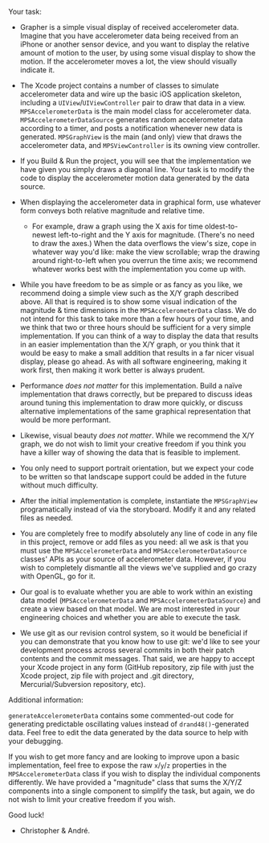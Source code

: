 Your task:

* Grapher is a simple visual display of received accelerometer data. Imagine that you have accelerometer data being received from an iPhone or another sensor device, and you want to display the relative amount of motion to the user, by using some visual display to show the motion. If the accelerometer moves a lot, the view should visually indicate it.
 
* The Xcode project contains a number of classes to simulate accelerometer data and wire up the basic iOS application skeleton, including a `UIView`/`UIViewController` pair to draw that data in a view. `MPSAccelerometerData` is the main model class for accelerometer data. `MPSAccelerometerDataSource` generates random accelerometer data according to a timer, and posts a notification whenever new data is generated. `MPSGraphView` is the main (and only) view that draws the accelerometer data, and `MPSViewController` is its owning view controller.
 
* If you Build & Run the project, you will see that the implementation we have given you simply draws a diagonal line. Your task is to modify the code to display the accelerometer motion data generated by the data source.

* When displaying the accelerometer data in graphical form, use whatever form conveys both relative magnitude and relative time.

	* For example, draw a graph using the X axis for time oldest-to-newest left-to-right and the Y axis for magnitude. (There's no need to draw the axes.) When the data overflows the view's size, cope in whatever way you'd like: make the view scrollable; wrap the drawing around right-to-left when you overrun the time axis; we recommend whatever works best with the implementation you come up with.
 
* While you have freedom to be as simple or as fancy as you like, we recommend doing a simple view such as the X/Y graph described above. All that is required is to show some visual indication of the magnitude & time dimensions in the `MPSAccelerometerData` class. We do not intend for this task to take more than a few hours of your time, and we think that two or three hours should be sufficient for a very simple implementation. If you can think of a way to display the data that results in an easier implementation than the X/Y graph, or you think that it would be easy to make a small addition that results in a far nicer visual display, please go ahead. As with all software engineering, making it work first, then making it work better is always prudent.

* Performance _does not matter_ for this implementation. Build a naïve implementation that draws correctly, but be prepared to discuss ideas around tuning this implementation to draw more quickly, or discuss alternative implementations of the same graphical representation that would be more performant.
 
* Likewise, visual beauty _does not matter_. While we recommend the X/Y graph, we do not wish to limit your creative freedom if you think you have a killer way of showing the data that is feasible to implement.

* You only need to support portrait orientation, but we expect your code to be written so that landscape support could be added in the future without much difficulty.

* After the initial implementation is complete, instantiate the `MPSGraphView` programatically instead of via the storyboard. Modify it and any related files as needed.

* You are completely free to modify absolutely any line of code in any file in this project, remove or add files as you need: all we ask is that you must use the `MPSAccelerometerData` and `MPSAccelerometerDataSource` classes' APIs as your source of accelerometer data. However, if you wish to completely dismantle all the views we've supplied and go crazy with OpenGL, go for it.
 
* Our goal is to evaluate whether you are able to work within an existing data model (`MPSAccelerometerData` and `MPSAccelerometerDataSource`) and create a view based on that model. We are most interested in your engineering choices and whether you are able to execute the task.

* We use git as our revision control system, so it would be beneficial if you can demonstrate that you know how to use git: we'd like to see your development process across several commits in both their patch contents and the commit messages. That said, we are happy to accept your Xcode project in any form (GitHub repository, zip file with just the Xcode project, zip file with project and .git directory, Mercurial/Subversion repository, etc).


Additional information:

`generateAccelerometerData` contains some commented-out code for generating predictable oscillating values instead of `drand48()`-generated data. Feel free to edit the data generated by the data source to help with your debugging.

If you wish to get more fancy and are looking to improve upon a basic implementation, feel free to expose the raw `x`/`y`/`z` properties in the `MPSAccelerometerData` class if you wish to display the individual components differently. We have provided a "magnitude" class that sums the X/Y/Z components into a single component to simplify the task, but again, we do not wish to limit your creative freedom if you wish.
 
 Good luck!
 - Christopher & André.
